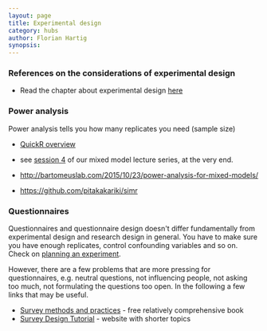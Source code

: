 ```yaml
---
layout: page
title: Experimental design
category: hubs
author: Florian Hartig
synopsis: 
---
```




### References on the considerations of experimental design


* Read the chapter about experimental design [here](https://www.dropbox.com/s/8fmh10fdn6jd2xb/EssentialStatistics.pdf?dl=0)


### Power analysis

Power analysis tells you how many replicates you need (sample size)

* [QuickR overview](http://www.statmethods.net/stats/power.html)
* see [session 4](https://github.com/biometry/APES/tree/master/LectureNotes/MixedEffectModels/Session4) of our mixed model lecture series, at the very end. 

* http://bartomeuslab.com/2015/10/23/power-analysis-for-mixed-models/
* https://github.com/pitakakariki/simr


### Questionnaires


Questionnaires and questionnaire design doesn't differ fundamentally from experimental design and research design in general. You have to make sure you have enough replicates, control confounding variables and so on. Check on [planning an experiment](http://biometry.github.io/APES/checklists/planningExperiment.html).

However, there are a few problems that are more pressing for questionnaires, e.g. neutral questions, not influencing people, not asking too much, not formulating the questions too open. In the following a few links that may be useful.

* [Survey methods and practices](http://www.statcan.gc.ca/pub/12-587-x/12-587-x2003001-eng.pdf) - free relatively comprehensive book
* [Survey Design Tutorial](https://www.statpac.com/surveys/) - website with shorter topics 

